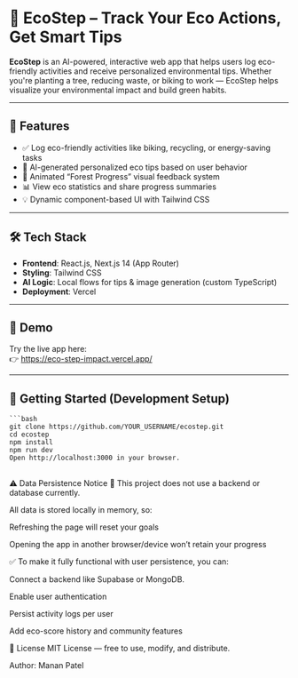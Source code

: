 # 🌱 EcoStep – Track Your Eco Actions, Get Smart Tips

**EcoStep** is an AI-powered, interactive web app that helps users log eco-friendly activities and receive personalized environmental tips. Whether you're planting a tree, reducing waste, or biking to work — EcoStep helps visualize your environmental impact and build green habits.

---

## 🚀 Features

- ✅ Log eco-friendly activities like biking, recycling, or energy-saving tasks
- 🧠 AI-generated personalized eco tips based on user behavior
- 🌲 Animated “Forest Progress” visual feedback system
- 📊 View eco statistics and share progress summaries
- 💡 Dynamic component-based UI with Tailwind CSS

---

## 🛠 Tech Stack

- **Frontend**: React.js, Next.js 14 (App Router)
- **Styling**: Tailwind CSS
- **AI Logic**: Local flows for tips & image generation (custom TypeScript)
- **Deployment**: Vercel

---

## 🧪 Demo

Try the live app here:  
👉 https://eco-step-impact.vercel.app/

---

## 📝 Getting Started (Development Setup)

    ```bash
    git clone https://github.com/YOUR_USERNAME/ecostep.git
    cd ecostep
    npm install
    npm run dev
    Open http://localhost:3000 in your browser.

##
⚠️ Data Persistence Notice
🚫 This project does not use a backend or database currently.

All data is stored locally in memory, so:

Refreshing the page will reset your goals

Opening the app in another browser/device won’t retain your progress

✅ To make it fully functional with user persistence, you can:

Connect a backend like Supabase or MongoDB.

Enable user authentication

Persist activity logs per user

Add eco-score history and community features

📄 License
MIT License — free to use, modify, and distribute.

Author:
Manan Patel
